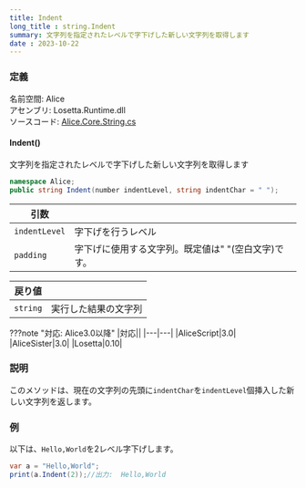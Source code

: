 ```yaml
---
title: Indent
long_title : string.Indent
summary: 文字列を指定されたレベルで字下げした新しい文字列を取得します
date : 2023-10-22
---
```


### 定義
名前空間: Alice<br/>
アセンブリ: Losetta.Runtime.dll<br/>
ソースコード: [Alice.Core.String.cs](https://github.com/WSOFT-Project/Losetta/blob/master/Losetta.Runtime/Core/Extension/Alice.Core.String.cs)


#### Indent()

文字列を指定されたレベルで字下げした新しい文字列を取得します

```cs title="AliceScript"
namespace Alice;
public string Indent(number indentLevel, string indentChar = " ");
```

|引数| |
|-|-|
|`indentLevel`|字下げを行うレベル|
|`padding`|字下げに使用する文字列。既定値は" "(空白文字)です。|

|戻り値| |
|-|-|
|`string`|実行した結果の文字列|

???note "対応: Alice3.0以降"
    |対応||
    |---|---|
    |AliceScript|3.0|
    |AliceSister|3.0|
    |Losetta|0.10|

### 説明
このメソッドは、現在の文字列の先頭に`indentChar`を`indentLevel`個挿入した新しい文字列を返します。

### 例
以下は、`Hello,World`を2レベル字下げします。

```cs title="AliceScript"
var a = "Hello,World";
print(a.Indent(2));//出力:  Hello,World
```
